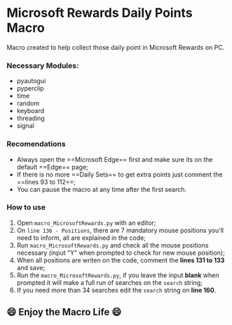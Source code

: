 # Microsoft Rewards Daily Points Macro

Macro created to help collect those daily point in Microsoft Rewards on PC.

### Necessary Modules:
- pyautogui
- pyperclip
- time
- random
- keyboard
- threading
- signal

### Recomendations
- Always open the ==Microsoft Edge== first and make sure its on the default ==Edge== page;
- If there is no more ==Daily Sets== to get extra points just comment the ==lines 93 to 112==;
- You can pause the macro at any time after the first search.

### How to use
1. Open `macro_MicrosoftRewards.py` with an editor;
2. On `line 136 - Positions`, there are 7 mandatory mouse positions you'll need to inform, all are explained in the code;
3. Run `macro_MicrosoftRewards.py` and check all the mouse positions necessary (input "Y" when prompted to check for new mouse position);
4. When all positions are writen on the code, comment the **lines 131 to 133** and save;
5. Run the `macro_MicrosoftRewards.py`, if you leave the input **blank** when prompted it will make a full run of searches on the `search` string;
6. If you need more than 34 searches edit the `search` string on **line 160**.

## :smile: Enjoy the Macro Life 😄
